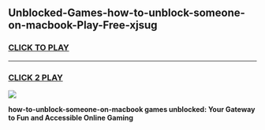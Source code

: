 
## Unblocked-Games-how-to-unblock-someone-on-macbook-Play-Free-xjsug
<h3>
<a href="https://premium76.site?title=how-to-unblock-someone-on-macbook&ref=23A">CLICK TO PLAY</a></h3>
<hr>

<h3>
<a href="https://premium76.site?title=how-to-unblock-someone-on-macbook&ref=23A">CLICK 2 PLAY</a>
  
</h3>

<a href="https://premium76.site?title=how-to-unblock-someone-on-macbook&ref=23A"><img src="https://clearcache.store/games.png"></a>


**how-to-unblock-someone-on-macbook games unblocked: Your Gateway to Fun and Accessible Online Gaming**
